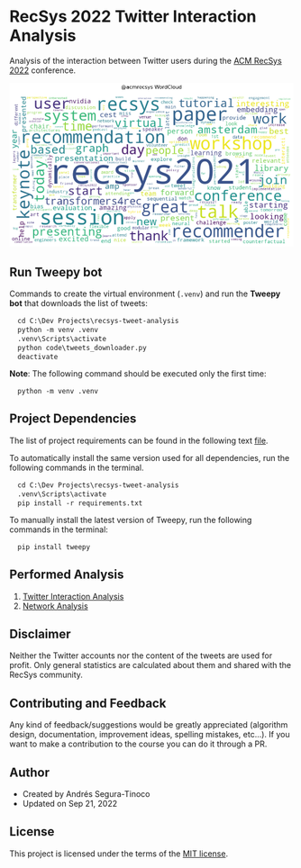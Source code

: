 # RecSys 2022 Twitter Interaction Analysis
Analysis of the interaction between Twitter users during the <a href="https://recsys.acm.org/recsys22/" target="_blank">ACM RecSys 2022</a> conference.

![WordCloud](https://raw.githubusercontent.com/ansegura7/recsys-tweet-analysis/master/img/wordcloud.png)

## Run Tweepy bot
Commands to create the virtual environment (`.venv`) and run the **Tweepy bot** that downloads the list of tweets:

```console
  cd C:\Dev Projects\recsys-tweet-analysis
  python -m venv .venv
  .venv\Scripts\activate
  python code\tweets_downloader.py
  deactivate
```

**Note**: The following command should be executed only the first time:

```console
  python -m venv .venv
```

## Project Dependencies
The list of project requirements can be found in the following text <a href="https://github.com/ansegura7/recsys-tweet-analysis/blob/main/requirements.txt">file</a>.

To automatically install the same version used for all dependencies, run the following commands in the terminal.

```console
  cd C:\Dev Projects\recsys-tweet-analysis
  .venv\Scripts\activate
  pip install -r requirements.txt
```

To manually install the latest version of Tweepy, run the following commands in the terminal:

```console
  pip install tweepy
```

## Performed Analysis
1. <a href="https://ansegura7.github.io/recsys-tweet-analysis/analysis/AccountAnalytics.html" >Twitter Interaction Analysis</a>
2. <a href="https://observablehq.com/@ansegura7/force-directed-graph">Network Analysis</a>

## Disclaimer
Neither the Twitter accounts nor the content of the tweets are used for profit. Only general statistics are calculated about them and shared with the RecSys community.

## Contributing and Feedback
Any kind of feedback/suggestions would be greatly appreciated (algorithm design, documentation, improvement ideas, spelling mistakes, etc...). If you want to make a contribution to the course you can do it through a PR.

## Author
- Created by Andrés Segura-Tinoco
- Updated on Sep 21, 2022

## License
This project is licensed under the terms of the <a href="https://github.com/ansegura7/recsys-tweet-analysis/blob/main/LICENSE">MIT license</a>.
